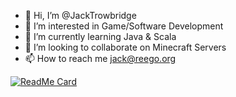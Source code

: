 - 👋 Hi, I’m @JackTrowbridge
- 👀 I’m interested in Game/Software Development
- 🌱 I’m currently learning Java & Scala
- 💞️ I’m looking to collaborate on Minecraft Servers
- 📫 How to reach me jack@reego.org

[![ReadMe Card](https://github-readme-stats.vercel.app/api/top-langs?username=JackTrowbridge&show_icons=true&theme=gruvbox&include_all_commits=true&count_private=true)]() 
